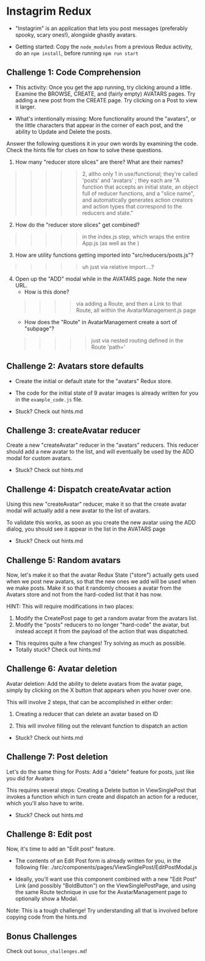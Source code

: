 # Instagrim Redux

- "Instagrim" is an application that lets you post messages (preferably spooky,
  scary ones!), alongside ghastly avatars.

- Getting started: Copy the `node_modules` from a previous Redux activity, do
  an `npm install`, before running `npm run start`



Challenge 1: Code Comprehension
-------------------------------------------------------------------

- This activity: Once you get the app running, try clicking around a little.
  Examine the BROWSE, CREATE, and (fairly empty) AVATARS pages. Try adding a
  new post from the CREATE page. Try clicking on a Post to view it larger.

- What's intentionally missing: More functionality around the "avatars", or the
  little characters that appear in the corner of each post, and the ability to
  Update and Delete the posts.

Answer the following questions it in your own words by examining the code.
Check the hints file for clues on how to solve these questions.

1. How many "reducer store slices" are there? What are their names?
>>>>> 2, altho only 1 in use/functional; they're called 'posts' and 'avatars' ; they each are "A function that accepts an initial state, an object full of reducer functions, and a "slice name", and automatically generates action creators and action types that correspond to the reducers and state."

2. How do the "reducer store slices" get combined?
>>>>> in the index.js step, which wraps the entire App.js (as well as the <BrowserRouter>)

3. How are utility functions getting imported into "src/reducers/posts.js"?
>>>>> uh just via relative import....?

4. Open up the "ADD" modal while in the AVATARS page. Note the new URL.
    - How is this done?
    >>>> via adding a Route, and then a Link to that Route, all within the AvatarManagement.js page
    - How does the "Route" in AvatarManagement create a sort of "subpage"?
    >>>>> just via nested routing defined in the Route 'path='



Challenge 2: Avatars store defaults
-------------------------------------------------------------------

- Create the initial or default state for the "avatars" Redux store.

- The code for the initial state of 9 avatar images is already written for you
  in the `example_code.js` file.

- Stuck? Check out hints.md



Challenge 3: createAvatar reducer
-------------------------------------------------------------------

Create a new "createAvatar" reducer in the "avatars" reducers. This reducer
should add a new avatar to the list, and will eventually be used by the ADD
modal for custom avatars.

- Stuck? Check out hints.md



Challenge 4: Dispatch createAvatar action
-------------------------------------------------------------------

Using this new "createAvatar" reducer, make it so that the create avatar modal
will actually add a new avatar to the list of avatars.

To validate this works, as soon as you create the new avatar using the ADD
dialog, you should see it appear in the list in the AVATARS page

- Stuck? Check out hints.md



Challenge 5: Random avatars
-------------------------------------------------------------------

Now, let's make it so that the avatar Redux State ("store") actually gets used
when we post new avatars, so that the new ones we add will be used when we make
posts. Make it so that it randomly chooses a avatar from the Avatars store and
not from the hard-coded list that it has now.

HINT: This will require modifications in two places:

1. Modify the CreatePost page to get a random avatar from the avatars list.
2. Modify the "posts" reducers to no longer "hard-code" the avatar, but instead
accept it from the payload of the action that was dispatched.

- This requires quite a few changes! Try solving as much as possible.
- Totally stuck? Check out hints.md



Challenge 6: Avatar deletion
-------------------------------------------------------------------

Avatar deletion: Add the ability to delete avatars from the avatar page, simply
by clicking on the X button that appears when you hover over one.

This will involve 2 steps, that can be accomplished in either order:

1. Creating a reducer that can delete an avatar based on ID

2. This will involve filling out the relevant function to dispatch an action

- Stuck? Check out hints.md



Challenge 7: Post deletion
-------------------------------------------------------------------

Let's do the same thing for Posts: Add a "delete" feature for posts, just like
you did for Avatars

This requires several steps: Creating a Delete button in ViewSinglePost that
invokes a function which in turn create and dispatch an action for a reducer,
which you'll also have to write.

- Stuck? Check out hints.md



Challenge 8: Edit post
-------------------------------------------------------------------

Now, it's time to add an "Edit post" feature.

- The contents of an Edit Post form is already written for you, in the
  following file: ./src/components/pages/ViewSinglePost/EditPostModal.js

- Ideally, you'll want use this component combined with a new "Edit Post" Link
  (and possibly "BoldButton") on the ViewSinglePostPage, and using the same
  Route technique in use for the AvatarManagement page to optionally show a
  Modal.

Note: This is a tough challenge! Try understanding all that is involved before
copying code from the hints.md




Bonus Challenges
-------------------------------------------------------------------

Check out `bonus_challenges.md`!
